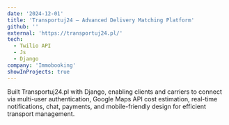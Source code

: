 ```yaml
---
date: '2024-12-01'
title: 'Transportuj24 – Advanced Delivery Matching Platform'
github: ''
external: 'https://transportuj24.pl/'
tech:
  - Twilio API
  - Js
  - Django
company: 'Immobooking'
showInProjects: true
---
```


Built Transportuj24.pl with Django, enabling clients and carriers to connect via multi-user authentication, Google Maps API cost estimation, real-time notifications, chat, payments, and mobile-friendly design for efficient transport management.
